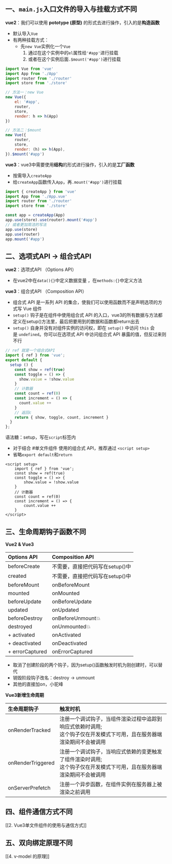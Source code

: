 ## 一、`main.js`入口文件的导入与挂载方式不同

**vue2**：我们可以使用 **pototype (原型)** 的形式去进行操作，引入的是**构造函数**
- 默认导入`Vue`
- 有两种挂载方式：
	- 先`new Vue`实例化一个`Vue`
		1. 通过在这个实例中的`el`属性给`'#app'`进行挂载
		2. 或者在这个实例后面`.$mount('#app')`进行挂载

```js
import Vue from 'vue'
import App from './App'
import router from './router' 
import store from './store'

// 方法一：new Vue
new Vue({
	el: '#app',
	router, 
	store,
	render: h => h(App)
})

// 方法二：$mount
new Vue({
	router, 
	store,
	render: (h) => h(App),
}).$mount('#app')
```



**vue3**：vue3中需要使用**结构**的形式进行操作，引入的是**工厂函数**
- 按需导入`createApp`
- 给`createApp`函数传入`App`，再`.mount('#app')`进行挂载

```js
import { createApp } from 'vue'
import App from './App.vue'
import router from './router' 
import store from './store'

const app = createApp(App)
app.use(store).use(router).mount('#app')
// 或者更加简洁的写法
app.use(store)
app.use(router)
app.mount('#app')
```

## 二、选项式API → 组合式API

**vue2**：选项式API （Options API）
- 在vue2中在`data(){}`中定义数据变量 ，在`methods:{}`中定义方法


**vue3**：组合式API （Composition API）
- 组合式 API 是一系列 API 的集合，使我们可以使用函数而不是声明选项的方式写 Vue 组件
- `setup()` 钩子是在组件中使用组合式 API 的入口，vue3的所有数据与方法都定义在setup()方法里，最后把要用到的数据和函数都return出去
- `setup()` 自身并没有对组件实例的访问权，即在 `setup()` 中访问 `this` 会是 `undefined`。你可以在选项式 API 中访问组合式 API 暴露的值，但反过来则不行

```js
// ref 就是一个组合式API  
import { ref } from 'vue';
export default {
  setup () {
    const show = ref(true)
    const toggle = () => {
      show.value = !show.value
    }
    // 计数器
    const count = ref(0)
    const increment = () => {
      count.value ++
    }
    // 返回c
    return { show, toggle, count, increment }
  }
};
```


语法糖：setup，写在`script`标签内
- 对于结合 #单文件组件 使用的组合式 API，推荐通过 `<script setup>`
- 省略`export default`和`return`
```vue
<script setup>
	import { ref } from 'vue';
	const show = ref(true)
	const toggle = () => {
		show.value = !show.value
	}
	// 计数器
	const count = ref(0)
	const increment = () => {
		count.value ++
	}
</script>
```

## 三、生命周期钩子函数不同

**Vue2 & Vue3**

| **Options API** | **Composition API**     |
|:--------------- |:----------------------- |
| beforeCreate    | 不需要，直接把代码写在setup()中 |
| created         | 不需要，直接把代码写在setup()中 |
| beforeMount     | onBeforeMount           |
| mounted         | onMounted               |
| beforeUpdate    | onBeforeUpdate          |
| updated         | onUpdated               |
| beforeDestroy   | onBeforeUnmount💥       |
| destroyed       | onUnmounted💥           |
| + activated     | onActivated             |
| + deactivated   | onDeactivated           |
| + errorCaptured | onErrorCaptured         |

- 取消了创建阶段的两个钩子，因为setup()函数触发时机为刚创建时，可以替代
- 销毁阶段钩子改名：destroy → unmount
- 其他的直接加on，小驼峰


**Vue3新增生命周期**

| **生命周期钩子** | **触发时机**                                                  |
|:---------------- |:------------------------------------------------------------- |
| onRenderTracked  | 注册一个调试钩子，当组件渲染过程中追踪到响应式依赖时调用;</br>这个钩子仅在开发模式下可用，且在服务器端渲染期间不会被调用</br>  |
| onRenderTriggered| 注册一个调试钩子，当响应式依赖的变更触发了组件渲染时调用;</br>这个钩子仅在开发模式下可用，且在服务器端渲染期间不会被调用 |
| onServerPrefetch | 注册一个异步函数，在组件实例在服务器上被渲染之前调用                   |

## 四、组件通信方式不同

[[2. Vue3单文件组件的使用与通信方式]]

## 五、双向绑定原理不同

[[4. v-model 的原理]]
